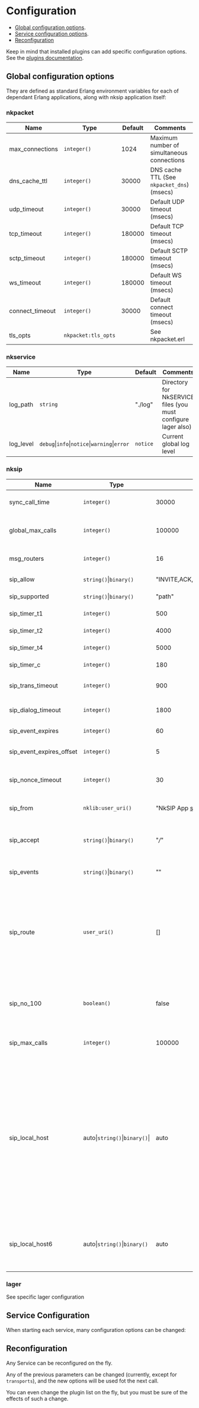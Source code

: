 # Configuration

* [Global configuration options](#global-configuration-options).
* [Service configuration options](#service-configuration-options).
* [Reconfiguration](#reconfiguration)

Keep in mind that installed plugins can add specific configuration options. See the [plugins documentation](../plugins/README.md).


## Global configuration options

They are defined as standard Erlang environment variables for each of dependant Erlang applications, along with nksip application itself:

### nkpacket

Name|Type|Default|Comments
---|---|---|---
max_connections|`integer()`|1024|Maximum number of simultaneous connections
dns_cache_ttl|`integer()`|30000|DNS cache TTL (See `nkpacket_dns`) (msecs)
udp_timeout|`integer()`|30000|Default UDP timeout (msecs)
tcp_timeout|`integer()`|180000|Default TCP timeout (msecs)
sctp_timeout|`integer()`|180000|Default SCTP timeout (msecs)
ws_timeout|`integer()`|180000|Default WS timeout (msecs)
connect_timeout|`integer()`|30000|Default connect timeout (msecs)
tls_opts|`nkpacket:tls_opts`||See nkpacket.erl

### nkservice

Name|Type|Default|Comments
---|---|---|---
log_path|`string`|"./log"|Directory for NkSERVICE files (you must configure lager also)
log_level|`debug`&#124;`info`&#124;`notice`&#124;`warning`&#124;`error`|`notice`|Current global log level


### nksip

Name|Type|Default|Comments
---|---|---|---
sync_call_time|`integer()`|30000|Timeout for internal synchronous calls
global_max_calls|`integer()`|100000|Maximum number of simultaneous calls (for all services)
msg_routers|`integer()`|16|Number of parallel SIP processors
sip_allow|`string()`&#124;`binary()`|"INVITE,ACK,CANCEL,BYE,OPTIONS,INFO,UPDATE,SUBSCRIBE,NOTIFY,REFER,MESSAGE"|Default _Allow_ header
sip_supported|`string()`&#124;`binary()`|"path"|Default _Supported_ header
sip_timer_t1|`integer()`|500|Standar SIP T1 timer (msecs)
sip_timer_t2|`integer()`|4000|Standar SIP T2 timer (msecs)
sip_timer_t4|`integer()`|5000|Standar SIP T4 timer (msecs)
sip_timer_c|`integer()`|180|Standar SIP C timer (secs)
sip_trans_timeout|`integer()`|900|Time to timeout non-refreshed dialogs (secs)
sip_dialog_timeout|`integer()`|1800|Time to timeout non-refreshed dialogs (secs)
sip_event_expires|`integer()`|60|Default Expires for events (secs)
sip_event_expires_offset|`integer()`|5|Additional time to add to Expires header (secs)
sip_nonce_timeout|`integer()`|30|Time a new `nonce` in an authenticate header will be usable (secs)
sip_from|`nklib:user_uri()`|"NkSIP App <sip:user@nksip>"|Default _From_ to use in the requests
sip_accept|`string()`&#124;`binary()`|"*/*"|If defined, this value will be used instead of default when option `accept` is used
sip_events|`string()`&#124;`binary()`|""|Lists the Event Packages this Service supports
sip_route|`user_uri()`|[]|Route (outbound proxy) to use. Generates one or more `Route` headers in every request, for example `<sip:1.2.3.4;lr>, <sip:abcd;lr>` (you will usually append the `lr` option to use _loose routing_)
sip_no_100|`boolean()`|false|If true, forbids the generation of automatic `100-type` responses for INVITE requests
sip_max_calls|`integer()`|100000|Maximum number of simultaneous calls (for each service)
sip_local_host|auto&#124;`string()`&#124;`binary()`&#124;|auto|Default host or IP to use in headers like _Via_, _Contact_ and _Record-Route_. If set to `auto` NkSIP will use the IP of the transport selected in every case. If that transport is listening on all addresses NkSIP will try to find the best IP using the first valid IP among the network interfaces `ethX` and `enX`, or localhost if none is found
sip_local_host6|auto&#124;`string()`&#124;`binary()`|auto|Default host or IP to use in headers like _Via_, _Contact_ and _Record-Route_ for IPv6 transports. See `local_host` option.


### lager

See specific lager configuration


## Service Configuration

When starting each service, many configuration options can be changed:






## Reconfiguration

Any Service can be reconfigured on the fly. 

Any of the previous parameters can be changed (currently, except for `transports`), and the new options will be used fot the next call.

You can even change the plugin list on the fly, but you must be sure of the effects of such a change.
